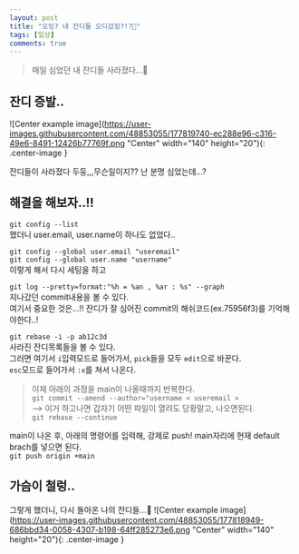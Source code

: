 ```yaml
---
layout: post
title: "오잉? 내 잔디들 오디갔징?!?🌱"
tags: [일상]
comments: true
---
```


> 매일 심었던 내 잔디들 사라졌다...🥲

## 잔디 증발.. 

![Center example image](https://user-images.githubusercontent.com/48853055/177819740-ec288e96-c316-49e6-8491-12426b77769f.png "Center" width="140" height="20"){: .center-image }

잔디들이 사라졌다 두둥,,,무슨일이지?? 난 분명 심었는데...?


## 해결을 해보자..!!

`git config --list`   
했더니 user.email, user.name이 하나도 없었다..

`git config --global user.email "useremail"`  
`git config --global user.name "username"`   
이렇게 해서 다시 세팅을 하고

`git log --pretty=format:"%h = %an , %ar : %s" --graph`  
지나갔던 commit내용을 볼 수 있다.   
여기서 중요한 것은...!! 잔디가 잘 심어진 commit의 해쉬코드(ex.75956f3)를 기억해야한다..!

`git rebase -i -p ab12c3d`  
사라진 잔디목록들을 볼 수 있다.     
그러면 여기서 `i`입력모드로 들어가서, `pick`들을 모두 `edit`으로 바꾼다.    
`esc`모드로 들어가서 `:x`를 쳐서 나온다.  

> 이제 아래의 과정을 main이 나올때까지 반복한다.   
`git commit --amend --author="username < useremail >`   
--> 이거 하고나면 갑자기 어떤 파일이 열려도 당황말고, 나오면된다.   
`git rebase --continue`

main이 나온 후, 아래의 명령어를 입력해, 강제로 push! main자리에 현재 default brach를 넣으면 된다.    
`git push origin +main`




## 가슴이 철렁..
그렇게 했더니, 다시 돌아온 나의 잔디들...🥰
![Center example image](https://user-images.githubusercontent.com/48853055/177818949-686bbd34-0058-4307-b198-64ff285273e6.png "Center" width="140" height="20"){: .center-image }



